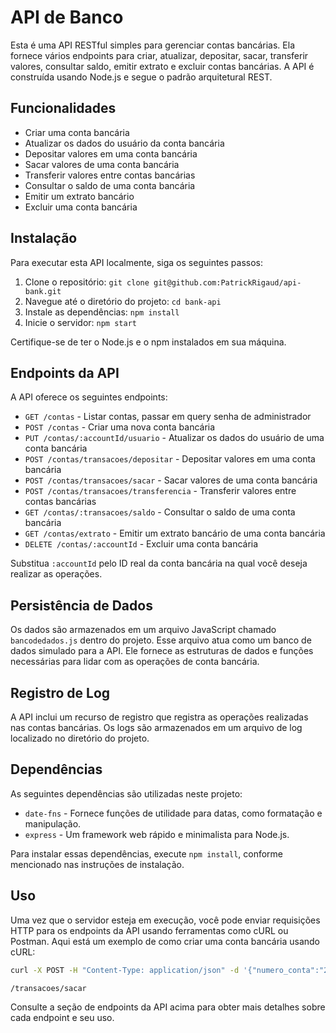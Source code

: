 # API de Banco

Esta é uma API RESTful simples para gerenciar contas bancárias. Ela fornece vários endpoints para criar, atualizar, depositar, sacar, transferir valores, consultar saldo, emitir extrato e excluir contas bancárias. A API é construída usando Node.js e segue o padrão arquitetural REST.

## Funcionalidades

- Criar uma conta bancária
- Atualizar os dados do usuário da conta bancária
- Depositar valores em uma conta bancária
- Sacar valores de uma conta bancária
- Transferir valores entre contas bancárias
- Consultar o saldo de uma conta bancária
- Emitir um extrato bancário
- Excluir uma conta bancária

## Instalação

Para executar esta API localmente, siga os seguintes passos:

1. Clone o repositório: `git clone git@github.com:PatrickRigaud/api-bank.git`
2. Navegue até o diretório do projeto: `cd bank-api`
3. Instale as dependências: `npm install`
4. Inicie o servidor: `npm start`

Certifique-se de ter o Node.js e o npm instalados em sua máquina.

## Endpoints da API

A API oferece os seguintes endpoints:

- `GET /contas` - Listar contas, passar em query senha de administrador
- `POST /contas` - Criar uma nova conta bancária
- `PUT /contas/:accountId/usuario` - Atualizar os dados do usuário de uma conta bancária
- `POST /contas/transacoes/depositar` - Depositar valores em uma conta bancária
- `POST /contas/transacoes/sacar` - Sacar valores de uma conta bancária
- `POST /contas/transacoes/transferencia` - Transferir valores entre contas bancárias
- `GET /contas/:transacoes/saldo` - Consultar o saldo de uma conta bancária
- `GET /contas/extrato` - Emitir um extrato bancário de uma conta bancária
- `DELETE /contas/:accountId` - Excluir uma conta bancária

Substitua `:accountId` pelo ID real da conta bancária na qual você deseja realizar as operações.

## Persistência de Dados

Os dados são armazenados em um arquivo JavaScript chamado `bancodedados.js` dentro do projeto. Esse arquivo atua como um banco de dados simulado para a API. Ele fornece as estruturas de dados e funções necessárias para lidar com as operações de conta bancária.

## Registro de Log

A API inclui um recurso de registro que registra as operações realizadas nas contas bancárias. Os logs são armazenados em um arquivo de log localizado no diretório do projeto.

## Dependências

As seguintes dependências são utilizadas neste projeto:

- `date-fns` - Fornece funções de utilidade para datas, como formatação e manipulação.
- `express` - Um framework web rápido e minimalista para Node.js.

Para instalar essas dependências, execute `npm install`, conforme mencionado nas instruções de instalação.

## Uso

Uma vez que o servidor esteja em execução, você pode enviar requisições HTTP para os endpoints da API usando ferramentas como cURL ou Postman. Aqui está um exemplo de como criar uma conta bancária usando cURL:

```bash
curl -X POST -H "Content-Type: application/json" -d '{"numero_conta":"2","valor":500,"senha": "amigo" }' http://localhost:3000

/transacoes/sacar
```

Consulte a seção de endpoints da API acima para obter mais detalhes sobre cada endpoint e seu uso.